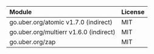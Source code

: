 | Module                                 | License   |
|:---------------------------------------|:----------|
| go.uber.org/atomic v1.7.0 (indirect)   | MIT       |
| go.uber.org/multierr v1.6.0 (indirect) | MIT       |
| go.uber.org/zap                        | MIT       |